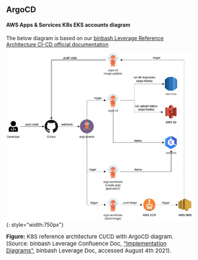 ## ArgoCD

#### AWS Apps & Services K8s EKS accounts diagram

The below diagram is based on our 
[binbash Leverage Reference Architecture CI-CD official documentation](https://binbash.atlassian.net/wiki/external/1962410007/YWMxMmY1NzM4MmIyNDRmMDkxMDIwNDY3OWU4ZDYwZjA)

![leverage-aws-demoapps](/assets/images/diagrams/aws-k8s-eks-ci-cd-argocd.png "Leverage"){: style="width:750px"}
<figcaption style="font-size:15px">
<b>Figure:</b> K8S reference architecture CI/CD with ArgoCD diagram.
(Source: binbash Leverage Confluence Doc, 
<a href="https://binbash.atlassian.net/wiki/external/2001403925/ZjY5ZGU3NDYyODNhNDQzYTkxZDdkYTliNzczODRkY2M?atlOrigin=eyJpIjoiYjNmMzYwMTg2YmMyNDc3ODg4YTAwNDM5MjBiYWQ5ZGUiLCJwIjoiYyJ9">
"Implementation Diagrams"</a>,
binbash Leverage Doc, accessed August 4th 2021).
</figcaption>